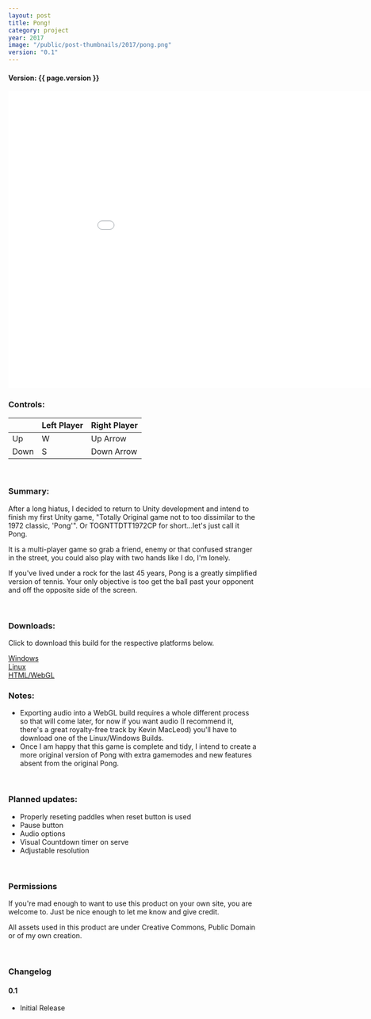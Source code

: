 ```yaml
---
layout: post
title: Pong!
category: project
year: 2017
image: "/public/post-thumbnails/2017/pong.png"
version: "0.1"
---
```


#### Version: {{ page.version }}

<iframe src="/public/projects/pong/{{ page.version }}/index.html" style="border:0px #000000 none;" name="Pong" scrolling="no" height="600px" width="960px"></iframe>

<br>

### Controls:

|    | Left Player | Right Player|
|----|-------------|-------------|
| Up | W | Up Arrow |
| Down | S | Down Arrow |

<br>

### Summary:

After a long hiatus, I decided to return to Unity development and intend to finish my first Unity game, "Totally Original game not to too dissimilar to the 1972 classic, 'Pong'". Or TOGNTTDTT1972CP for short...let's just call it Pong.

It is a multi-player game so grab a friend, enemy or that confused stranger in the street, you could also play with two hands like I do, I'm lonely.

If you've lived under a rock for the last 45 years, Pong is a greatly simplified version of tennis. Your only objective is too get the ball past your opponent and off the opposite side of the screen.

<br>

### Downloads:
Click to download this build for the respective platforms below.

<a href="https://github.com/jackhaydock/Pong-Game/raw/master/Builds/0.1/Pong_01_Win.zip" download>
Windows
</a>
<br>
<a href="https://github.com/jackhaydock/Pong-Game/raw/master/Builds/0.1/Pong_01_Linux.zip" download>
Linux
</a>
<br>
<a href="https://github.com/jackhaydock/Pong-Game/raw/master/Builds/0.1/Pong_01_HTML.zip" download>
HTML/WebGL
</a>

<br>

### Notes:
* Exporting audio into a WebGL build requires a whole different process so that will come later, for now if you want audio (I recommend it, there's a great royalty-free track by Kevin MacLeod) you'll have to download one of the Linux/Windows Builds.
* Once I am happy that this game is complete and tidy, I intend to create a more original version of Pong with extra gamemodes and new features absent from the original Pong.

<br>

### Planned updates:
* Properly reseting paddles when reset button is used
* Pause button
* Audio options
* Visual Countdown timer on serve
* Adjustable resolution

<br>

### Permissions

If you're mad enough to want to use this product on your own site, you are welcome to. Just be nice enough to let me know and give credit.

All assets used in this product are under Creative Commons, Public Domain or of my own creation.

<br>

### Changelog

#### 0.1
* Initial Release
<br><br>

